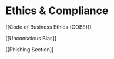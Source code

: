 # Ethics & Compliance

[[Code of Business Ethics (COBE)]]

[[Unconscious Bias]]

[[Phishing Section]]
